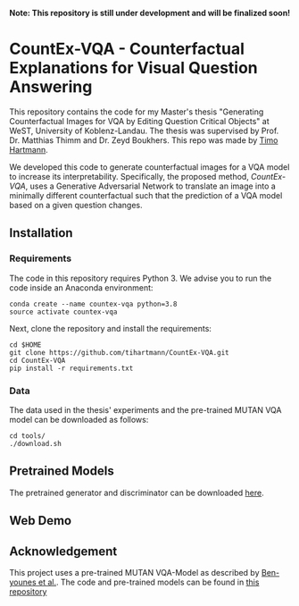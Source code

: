 **Note: This repository is still under development and will be finalized soon!**

# CountEx-VQA - Counterfactual Explanations for Visual Question Answering
This repository contains the code for my Master's thesis "Generating Counterfactual Images for VQA by Editing Question Critical Objects" at WeST, University of Koblenz-Landau.
The thesis was supervised by Prof. Dr. Matthias Thimm and Dr. Zeyd Boukhers. This repo was made by [Timo Hartmann](https://www.researchgate.net/profile/Timo-Hartmann-3). 

We developed this code to generate counterfactual images for a VQA model to increase its interpretability. Specifically, the proposed method, *CountEx-VQA*, uses a Generative Adversarial Network to translate an image into a minimally different counterfactual such that the prediction of a VQA model based on a given question changes. 

## Installation

### Requirements
The code in this repository requires Python 3. We advise you to run the code inside an Anaconda environment:

```
conda create --name countex-vqa python=3.8
source activate countex-vqa
```

Next, clone the repository and install the requirements:

```
cd $HOME
git clone https://github.com/tihartmann/CountEx-VQA.git
cd CountEx-VQA
pip install -r requirements.txt
```
### Data
The data used in the thesis' experiments and the pre-trained MUTAN VQA model can be downloaded as follows:
```
cd tools/
./download.sh

```


## Pretrained Models

The pretrained generator and discriminator can be downloaded [here](https://drive.google.com/drive/folders/1i5D6dDg-6wAiToT4QnlxIC5oElVc5XyF?usp=sharing).

## Web Demo

## Acknowledgement
This project uses a pre-trained MUTAN VQA-Model as described by [Ben-younes et al.](https://arxiv.org/abs/1705.06676).
The code and pre-trained models can be found in [this repository](https://github.com/Cadene/vqa.pytorch)
